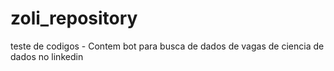 # zoli_repository
teste de codigos - Contem bot para busca de dados de vagas de ciencia de dados no linkedin
